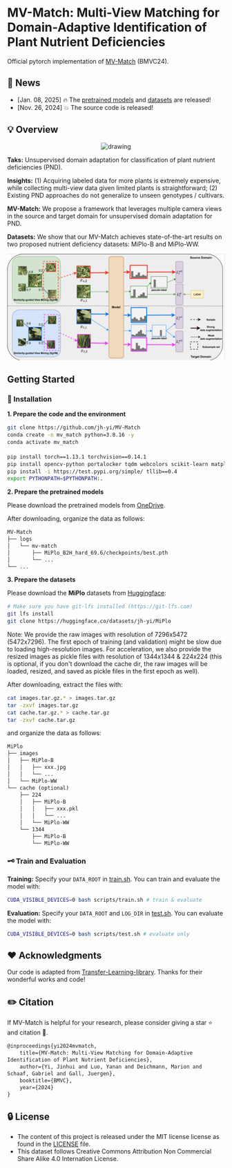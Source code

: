 # MV-Match: Multi-View Matching for Domain-Adaptive Identification of Plant Nutrient Deficiencies


Official pytorch implementation of [MV-Match](https://arxiv.org/abs/2409.00903) (BMVC24). 

## 🚀 News
- [Jan. 08, 2025] 🔥 The [pretrained models](https://1drv.ms/f/s!AsC2VlBnTwa6keAzH05lRH1IvQQUkA?e=YMPiSt) and [datasets](https://huggingface.co/datasets/jh-yi/MiPlo) are released!
- [Nov. 26, 2024] 💥 The source code is released!

## 💡 Overview
<p align="center">
<img src="images/MV-Match-teaser.png" alt="drawing" width="300"/>
</p>

**Taks:** Unsupervised domain adaptation for classification of plant nutrient deficiencies (PND).

**Insights:** (1) Acquiring labeled data for more plants is extremely expensive, while collecting multi-view data given limited plants is straightforward; (2) Existing PND approaches do not generalize to unseen genotypes / cultivars.

**MV-Match:** We propose a framework that leverages multiple camera views in the source and target domain for unsupervised domain adaptation for PND.

**Datasets:** We show that our MV-Match achieves state-of-the-art results on two proposed nutrient deficiency datasets: MiPlo-B and MiPlo-WW.

![Framework](images/MV-Match.png)
## Getting Started

### 🔧 Installation
**1. Prepare the code and the environment**
```bash
git clone https://github.com/jh-yi/MV-Match
conda create -n mv_match python=3.8.16 -y
conda activate mv_match

pip install torch==1.13.1 torchvision==0.14.1
pip install opencv-python portalocker tqdm webcolors scikit-learn matplotlib numba timm numpy==1.23.5 tensorboardX prettytable timm wandb scikit-image line_profiler seaborn pandas
pip install -i https://test.pypi.org/simple/ tllib==0.4
export PYTHONPATH=$PYTHONPATH:.
```

**2. Prepare the pretrained models**

Please download the pretrained models from [OneDrive](https://1drv.ms/f/s!AsC2VlBnTwa6keAzH05lRH1IvQQUkA?e=YMPiSt). 

After downloading, organize the data as follows:
```
MV-Match
├── logs
│   └── mv-match
│       ├── MiPlo_B2H_hard_69.6/checkpoints/best.pth
│       └── ...
└── ...
```

**3. Prepare the datasets**

Please download the **MiPlo** datasets from [Huggingface](https://huggingface.co/datasets/jh-yi/MiPlo):
```bash
# Make sure you have git-lfs installed (https://git-lfs.com)
git lfs install
git clone https://huggingface.co/datasets/jh-yi/MiPlo
```

Note: We provide the raw images with resolution of 7296x5472 (5472x7296). The first epoch of training (and validation) might be slow due to loading high-resolution images. For acceleration, we also provide the resized images as pickle files with resolution of 1344x1344 & 224x224 (this is optional, if you don't download the cache dir, the raw images will be loaded, resized, and saved as pickle files in the first epoch as well).

After downloading, extract the files with:
```bash
cat images.tar.gz.* > images.tar.gz
tar -zxvf images.tar.gz
cat cache.tar.gz.* > cache.tar.gz
tar -zxvf cache.tar.gz
```
and organize the data as follows:
```
MiPlo
├── images
│   ├── MiPlo-B
│   │   ├── xxx.jpg
│   │   └── ...
│   └── MiPlo-WW
└── cache (optional)
    ├── 224
    │   ├── MiPlo-B
    │   │   ├── xxx.pkl
    │   │   └── ...
    │   └── MiPlo-WW   
    └── 1344
        ├── MiPlo-B
        └── MiPlo-WW  
```

### 🗝️ Train and Evaluation
**Training:** Specify your `DATA_ROOT` in [train.sh](scripts/train.sh). You can train and evaluate the model with:
```bash
CUDA_VISIBLE_DEVICES=0 bash scripts/train.sh # train & evaluate
```
**Evaluation:** Specify your `DATA_ROOT` and `LOG_DIR` in [test.sh](scripts/test.sh). You can evaluate the model with:
```bash
CUDA_VISIBLE_DEVICES=0 bash scripts/test.sh # evaluate only
```

## ❤️ Acknowledgments

Our code is adapted from [Transfer-Learning-library](https://github.com/thuml/Transfer-Learning-Library/tree/master). Thanks for their wonderful works and code!

## ✏️ Citation

If MV-Match is helpful for your research, please consider giving a star ⭐ and citation 📝.
```
@inproceedings{yi2024mvmatch,
    title={MV-Match: Multi-View Matching for Domain-Adaptive Identification of Plant Nutrient Deficiencies},
    author={Yi, Jinhui and Luo, Yanan and Deichmann, Marion and Schaaf, Gabriel and Gall, Juergen},
    booktitle={BMVC},
    year={2024}
}
```
## 🔒 License

- The content of this project is released under the MIT license license as found in the [LICENSE](https://github.com/jh-yi/MV-Match/blob/main/LICENSE) file.
- This dataset follows Creative Commons Attribution Non Commercial Share Alike 4.0 Internation License.
